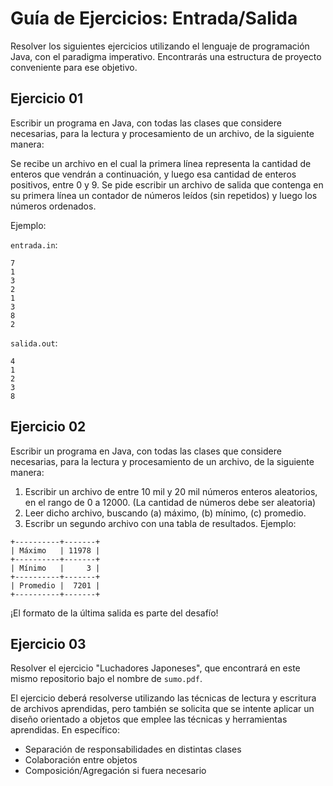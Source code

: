 # Guía de Ejercicios: Entrada/Salida

Resolver los siguientes ejercicios utilizando el lenguaje de programación Java, con el paradigma imperativo.
Encontrarás una estructura de proyecto conveniente para ese objetivo.

## Ejercicio 01

Escribir un programa en Java, con todas las clases que considere necesarias, para la lectura y procesamiento de un archivo, de la siguiente manera:

Se recibe un archivo en el cual la primera línea representa la cantidad de enteros que vendrán a continuación, y luego esa cantidad de enteros positivos, entre 0 y 9.
Se pide escribir un archivo de salida que contenga en su primera línea un contador de números leídos (sin repetidos) y luego los números ordenados.

Ejemplo:

`entrada.in`:

```
7
1
3
2
1
3
8
2
```

`salida.out`:

```
4
1
2
3
8
```

## Ejercicio 02

Escribir un programa en Java, con todas las clases que considere necesarias, para la lectura y procesamiento de un archivo, de la siguiente manera:

1. Escribir un archivo de entre 10 mil y 20 mil números enteros aleatorios, en el rango de 0 a 12000. (La cantidad de números debe ser aleatoria)
2. Leer dicho archivo, buscando (a) máximo, (b) mínimo, (c) promedio.
3. Escribr un segundo archivo con una tabla de resultados. Ejemplo:

```
+----------+-------+
| Máximo   | 11978 |
+----------+-------+
| Mínimo   |     3 |
+----------+-------+
| Promedio |  7201 |
+----------+-------+
```

¡El formato de la última salida es parte del desafío!

## Ejercicio 03

Resolver el ejercicio "Luchadores Japoneses", que encontrará en este mismo repositorio bajo el nombre de `sumo.pdf`.

El ejercicio deberá resolverse utilizando las técnicas de lectura y escritura de archivos aprendidas, pero también se solicita que se intente aplicar un diseño orientado a objetos que emplee las técnicas y herramientas aprendidas. En específico:
- Separación de responsabilidades en distintas clases
- Colaboración entre objetos
- Composición/Agregación si fuera necesario

